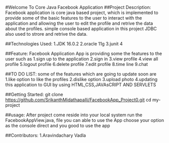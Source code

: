 #Welcome To Core Java Facebook Application
##Project Description:
Facebook application is core java based project, which is implemented to provide some of the basic features to the user to interact with the application and allowing the user to edit the profile and retrive the data about the profiles. simple console based application in this project JDBC also used to strore and retrive the data.

##Technologies Used:
1.JDK 16.0.2
2.oracle 11g
3.junit 4

##Feature:
Facebook Application App is providing some the features to the user such as 1.sign up to the application 2.sign in 3.view profile 4.view all profile 5.logout profile 6.delete profile 7.edit profile 8.time line 9.chat

##TO DO LIST:
some of the features which are going to update soon are 1.like option to like the profiles 2.dislike option 3.upload photo 4.updating this application to GUI by using HTML,CSS,JAVAsCRIPT AND SERVLETS

##Getting Started:
git clone https://github.com/SrikanthMidathapalli/FacebookApp_Project0.git cd my-project

##usage:
After project come reside into your local system run the FacebookAppView.java, file you can able to use the App choose your option as the console direct and you good to use the app

##Contributors:
1.Aravindachary Vadla
